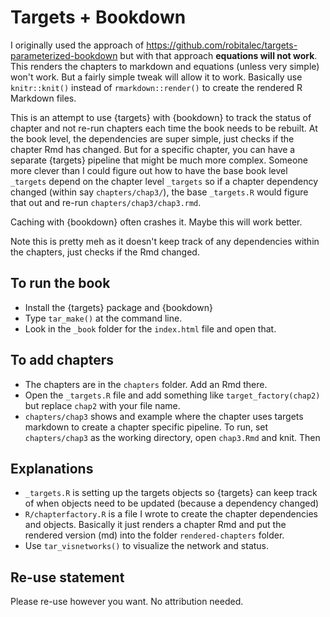 # Targets + Bookdown

I originally used the approach of https://github.com/robitalec/targets-parameterized-bookdown but with that approach **equations will not work**. This renders the chapters to markdown and equations (unless very simple) won't work. But a fairly simple tweak will allow it to work. Basically use `knitr::knit()` instead of `rmarkdown::render()` to create the rendered R Markdown files.

This is an attempt to use {targets} with {bookdown} to track the status of chapter and not re-run chapters each time the book needs to be rebuilt. At the book level, the dependencies are super simple, just checks if the chapter Rmd has changed. But for a specific chapter, you can have a separate {targets} pipeline that might be much more complex. Someone more clever than I could figure out how to have the base book level `_targets` depend on the chapter level `_targets` so if a chapter dependency changed (within say `chapters/chap3/`), the base `_targets.R` would figure that out and re-run `chapters/chap3/chap3.rmd`.

Caching with {bookdown} often crashes it. Maybe this will work better.

Note this is pretty meh as it doesn't keep track of any dependencies within the chapters, just checks if the Rmd changed.


## To run the book

* Install the {targets} package and {bookdown}
* Type `tar_make()` at the command line.
* Look in the `_book` folder for the `index.html` file and open that.

## To add chapters

* The chapters are in the `chapters` folder. Add an Rmd there.
* Open the `_targets.R` file and add something like `target_factory(chap2)` but replace `chap2` with your file name.
* `chapters/chap3` shows and example where the chapter uses targets markdown to create a chapter specific pipeline. To run, set `chapters/chap3` as the working directory, open `chap3.Rmd` and knit. Then 

## Explanations

* `_targets.R` is setting up the targets objects so {targets} can keep track of when objects need to be updated (because a dependency changed)
* `R/chapterfactory.R` is a file I wrote to create the chapter dependencies and objects. Basically it just renders a chapter Rmd and put the rendered version (md) into the folder `rendered-chapters` folder.
* Use `tar_visnetworks()` to visualize the network and status.

## Re-use statement

Please re-use however you want. No attribution needed.

